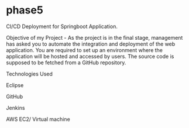 # phase5
CI/CD Deployment for Springboot Application.

Objective of my Project - As the project is in the final stage, management has asked you to automate the 
integration and deployment of the web application. You are required to set up an environment where the
application will be hosted and accessed by users. The source code is supposed to be fetched from a GitHub
repository.

Technologies Used

Eclipse

GitHub

Jenkins

AWS EC2/ Virtual machine
